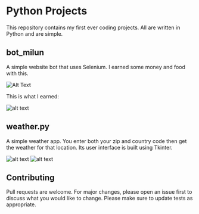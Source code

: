 # Python Projects

This repository contains my first ever coding projects. All are written in Python and are simple.

## bot_milun

A simple website bot that uses Selenium. I earned some money and food with this.

![Alt Text](https://github.com/FranicevicNikola/python_stuff/blob/master/ezgif.com-video-to-gif.gif)

This is what I earned:

![alt text](https://github.com/FranicevicNikola/python_stuff/blob/master/20200520_142721.jpg)


## weather.py

A simple weather app. You enter both your zip and country code then get the weather for that location. Its user interface is built using Tkinter.

![alt text](https://github.com/FranicevicNikola/python_stuff/blob/master/Screenshot%202020-07-27%20at%2011.17.17.png)
![alt text](https://github.com/FranicevicNikola/python_stuff/blob/master/Screenshot%202020-07-27%20at%2011.17.29.png)


## Contributing

Pull requests are welcome. For major changes, please open an issue first to discuss what you would like to change. Please make sure to update tests as appropriate.

